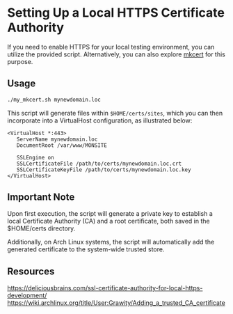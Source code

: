 # Setting Up a Local HTTPS Certificate Authority

If you need to enable HTTPS for your local testing environment, you can utilize the provided script. Alternatively, you can also explore [mkcert](https://github.com/FiloSottile/mkcert) for this purpose.

## Usage

```bash
./my_mkcert.sh mynewdomain.loc
```

This script will generate files within `$HOME/certs/sites`, which you can then incorporate into a VirtualHost configuration, as illustrated below:

```config
<VirtualHost *:443>
   ServerName mynewdomain.loc
   DocumentRoot /var/www/MONSITE

   SSLEngine on
   SSLCertificateFile /path/to/certs/mynewdomain.loc.crt
   SSLCertificateKeyFile /path/to/certs/mynewdomain.loc.key
</VirtualHost>
```

## Important Note

Upon first execution, the script will generate a private key to establish a local Certificate Authority (CA) and a root certificate, both saved in the $HOME/certs directory.

Additionally, on Arch Linux systems, the script will automatically add the generated certificate to the system-wide trusted store.

## Resources

https://deliciousbrains.com/ssl-certificate-authority-for-local-https-development/
https://wiki.archlinux.org/title/User:Grawity/Adding_a_trusted_CA_certificate
